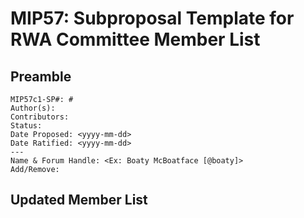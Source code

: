 # MIP57: Subproposal Template for RWA Committee Member List

## Preamble

```
MIP57c1-SP#: #
Author(s):
Contributors:
Status: 
Date Proposed: <yyyy-mm-dd>
Date Ratified: <yyyy-mm-dd>
---
Name & Forum Handle: <Ex: Boaty McBoatface [@boaty]>
Add/Remove: 
```

## Updated Member List
